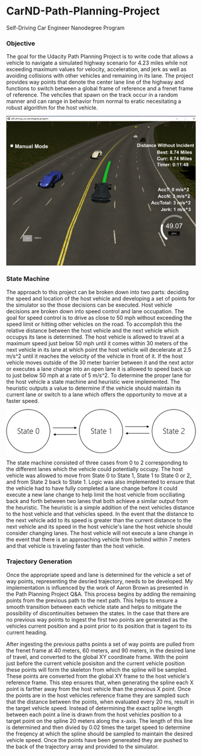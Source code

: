 # CarND-Path-Planning-Project
Self-Driving Car Engineer Nanodegree Program

### Objective

The goal for the Udacity Path Planning Project is to write code that allows a vehicle to navigate a simulated highway scenario for 4.23 miles while not exceeding maximum values for velocity, acceleration, and jerk as well as avoiding collisions with other vehicles and remaining in its lane. The project provides way points that denote the center lane line of the highway and functions to switch between a global frame of reference and a frenet frame of reference. The vehciles that spawn on the track occur in a random manner and can range in behavior from normal to eratic necesitating a robust algorithm for the host vehicle.

![Distance Without Incident](img/DistanceWithoutIncident.png)

### State Machine

The approach to this project can be broken down into two parts: deciding the speed and location of the host vehicle and developing a set of points for the simulator so the those decisions can be executed. Host vehicle decisions are broken down into speed control and lane occupation. The goal for speed control is to drive as close to 50 mph without exceeding the speed limit or hitting other vehicles on the road. To accomplish this the relative distance between the host vehicle and the next vehicle which occupys its lane is determined. The host vehicle is allowed to travel at a maximum speed just below 50 mph until it comes within 30 meters of the next vehicle in its lane at which point the host vehicle will decelerate at 2.5 m/s^2 until it reaches the velocity of the vehicle in front of it. If the host vehicle moves outside of the 30 meter barrier between it and the next actor or executes a lane change into an open lane it is allowed to speed back up to just below 50 mph at a rate of 5 m/s^2. To determine the proper lane for the host vehicle a state machine and heuristic were implemented. The heuristic outputs a value to determine if the vehicle should maintain its current lane or switch to a lane which offers the opportunity to move at a faster speed. 

![StateMachine](img/StateMachine.png)

The state machine consisted of three cases from 0 to 2 corresponding to the different lanes which the vehicle could potentially occupy. The host vehicle was allowed to move from State 0 to State 1, State 1 to State 0 or 2, and from State 2 back to State 1. Logic was also implemented to ensure that the vehicle had to have fully completed a lane change before it could execute a new lane change to help limit the host vehicle from occiliating back and forth between two lanes that both achieve a similar output from the heuristic. The heuristic is a simple addition of the next vehicles distance to the host vehicle and that vehicles speed. In the event that the distance to the next vehicle add to its speed is greater than the current distance to the next vehicle and its speed in the host vehicle's lane the host vehicle should consider changing lanes. The host vehicle will not execute a lane change in the event that there is an approaching vehicle from behind within 7 meters and that vehicle is traveling faster than the host vehicle. 

### Trajectory Generation

Once the appropriate speed and lane is determined for the vehicle a set of way points, representing the desried trajectory, needs to be developed. My implementation is influenced by the work of Aaron Brown as presented in the Path Planning Project Q&A. This process begins by adding the remaining points from the previous path to the next path. This helps to ensure a smooth transition between each vehicle state and helps to mitigate the possibility of discontinuities between the states. In the case that there are no previous way points to ingest the first two points are generated as the vehicles current position and a point prior to its position that is tagent to its current heading.

After ingesting the previous paths points a set of way points are pulled from the frenet frame at 40 meters, 60 meters, and 90 meters, in the desired lane of travel, and converted to the global XY coordinate frame. With the point just before the current vehicle posisiton and the current vehicle position these points will form the skeleton from which the spline will be sampled. These points are converted from the global XY frame to the host vehicle's reference frame. This step ensures that, when generating the spline each X point is farther away from the host vehicle than the previous X point. Once the points are in the host vehicles reference frame they are sampled such that the distance between the points, when evaluated every 20 ms, result in the target vehicle speed. Instead of determining the exact spline length between each point a line is drawn from the host vehicles position to a target point on the spline 20 meters along the x-axis. The length of this line is determined and then divied by 0.02 times the target speed to determine the freqency at which the spline should be sampled to maintain the desired vehicle speed. Once the points have been genereated they are pushed to the back of the trajectory array and provided to the simulator.
